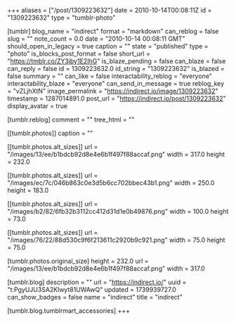 +++
aliases = ["/post/1309223632"]
date = 2010-10-14T00:08:11Z
id = "1309223632"
type = "tumblr-photo"

[tumblr]
blog_name = "indirect"
format = "markdown"
can_reblog = false
slug = ""
note_count = 0.0
date = "2010-10-14 00:08:11 GMT"
should_open_in_legacy = true
caption = ""
state = "published"
type = "photo"
is_blocks_post_format = false
short_url = "https://tmblr.co/ZY3jby1E2IhG"
is_blaze_pending = false
can_blaze = false
can_reply = false
id = 1309223632.0
id_string = "1309223632"
is_blazed = false
summary = ""
can_like = false
interactability_reblog = "everyone"
interactability_blaze = "everyone"
can_send_in_message = true
reblog_key = "vZLjhXtN"
image_permalink = "https://indirect.io/image/1309223632"
timestamp = 1287014891.0
post_url = "https://indirect.io/post/1309223632"
display_avatar = true

[tumblr.reblog]
comment = ""
tree_html = ""

[[tumblr.photos]]
caption = ""

[[tumblr.photos.alt_sizes]]
url = "/images/13/ee/b1bdcb92d8e4e6b1f497f88accaf.png"
width = 317.0
height = 232.0

[[tumblr.photos.alt_sizes]]
url = "/images/ec/7c/046b863c0e3d5b6cc702bbec43b1.png"
width = 250.0
height = 183.0

[[tumblr.photos.alt_sizes]]
url = "/images/b2/82/6fb32b3112cc412d31d1e0b49876.png"
width = 100.0
height = 73.0

[[tumblr.photos.alt_sizes]]
url = "/images/76/22/88d530c9f6f213611c2920b9c921.png"
width = 75.0
height = 75.0

[tumblr.photos.original_size]
height = 232.0
url = "/images/13/ee/b1bdcb92d8e4e6b1f497f88accaf.png"
width = 317.0

[tumblr.blog]
description = ""
url = "https://indirect.io/"
uuid = "t:PgyUJU3SA2Klwyt81UWAwQ"
updated = 1739939727.0
can_show_badges = false
name = "indirect"
title = "indirect"

[tumblr.blog.tumblrmart_accessories]
+++
